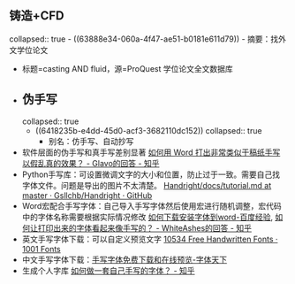 ## 铸造+CFD
collapsed:: true
	- ((63888e34-060a-4f47-ae51-b0181e611d79))
		- 摘要：找外文学位论文
- 标题=casting AND fluid，源=ProQuest 学位论文全文数据库
- ## 伪手写
  collapsed:: true
	- ((6418235b-e4dd-45d0-acf3-3682110dc152))
	  collapsed:: true
		- 别名：仿手写、自动抄写
- 软件层面的伪手写和真手写差别显著 [如何用 Word 打出非常类似于稿纸手写以假乱真的效果？ - Glavo的回答 - 知乎](https://www.zhihu.com/question/68073747/answer/259440643)
- Python手写库：可设置微调文字的大小和位置，防止过于一致。需要自己找字体文件。问题是导出的图片不太清楚。 [Handright/docs/tutorial.md at master · Gsllchb/Handright · GitHub](https://github.com/Gsllchb/Handright/blob/master/docs/tutorial.md)
- Word宏配合手写字体：自己导入手写字体然后使用宏进行随机调整，宏代码中的字体名称需要根据实际情况修改 [如何下载安装字体到word-百度经验](https://jingyan.baidu.com/article/73c3ce283784c8e50343d914.html), [如何让打印出来的字体看起来像手写的？ - WhiteAshes的回答 - 知乎](https://www.zhihu.com/question/20308770/answer/241699602)
- 英文手写字体下载：可以自定义预览文字 [10534 Free Handwritten Fonts · 1001 Fonts](https://www.1001fonts.com/handwritten-fonts.html)
- 中文手写字体下载：[手写字体免费下载和在线预览-字体天下](https://www.fonts.net.cn/fonts-zh/tag-shouxie2-1.html)
- 生成个人字库 [如何做一套自己手写的字体？ - 知乎](https://www.zhihu.com/question/20035184)